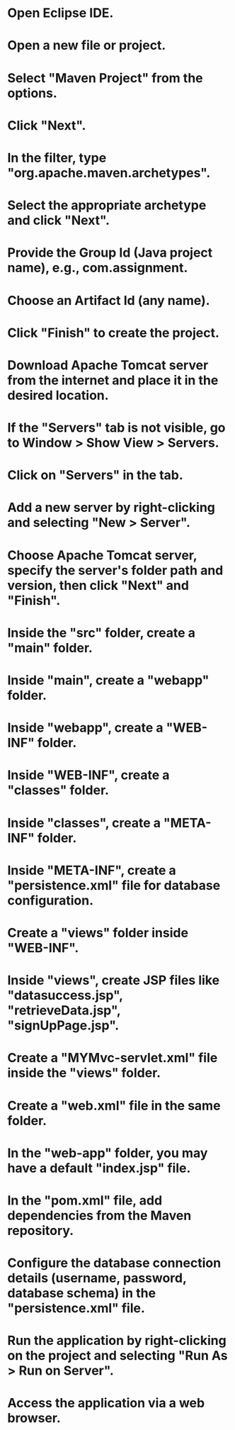 # Open Eclipse IDE.
# Open a new file or project.
# Select "Maven Project" from the options.
# Click "Next".
# In the filter, type "org.apache.maven.archetypes".
# Select the appropriate archetype and click "Next".
# Provide the Group Id (Java project name), e.g., com.assignment.
# Choose an Artifact Id (any name).
# Click "Finish" to create the project.
# Download Apache Tomcat server from the internet and place it in the desired location.
# If the "Servers" tab is not visible, go to Window > Show View > Servers.
# Click on "Servers" in the tab.
# Add a new server by right-clicking and selecting "New > Server".
# Choose Apache Tomcat server, specify the server's folder path and version, then click "Next" and "Finish".
# Inside the "src" folder, create a "main" folder.
# Inside "main", create a "webapp" folder.
# Inside "webapp", create a "WEB-INF" folder.
# Inside "WEB-INF", create a "classes" folder.
# Inside "classes", create a "META-INF" folder.
# Inside "META-INF", create a "persistence.xml" file for database configuration.
# Create a "views" folder inside "WEB-INF".
# Inside "views", create JSP files like "datasuccess.jsp", "retrieveData.jsp", "signUpPage.jsp".
# Create a "MYMvc-servlet.xml" file inside the "views" folder.
# Create a "web.xml" file in the same folder.
# In the "web-app" folder, you may have a default "index.jsp" file.
# In the "pom.xml" file, add dependencies from the Maven repository.
# Configure the database connection details (username, password, database schema) in the "persistence.xml" file.
# Run the application by right-clicking on the project and selecting "Run As > Run on Server".
# Access the application via a web browser.
